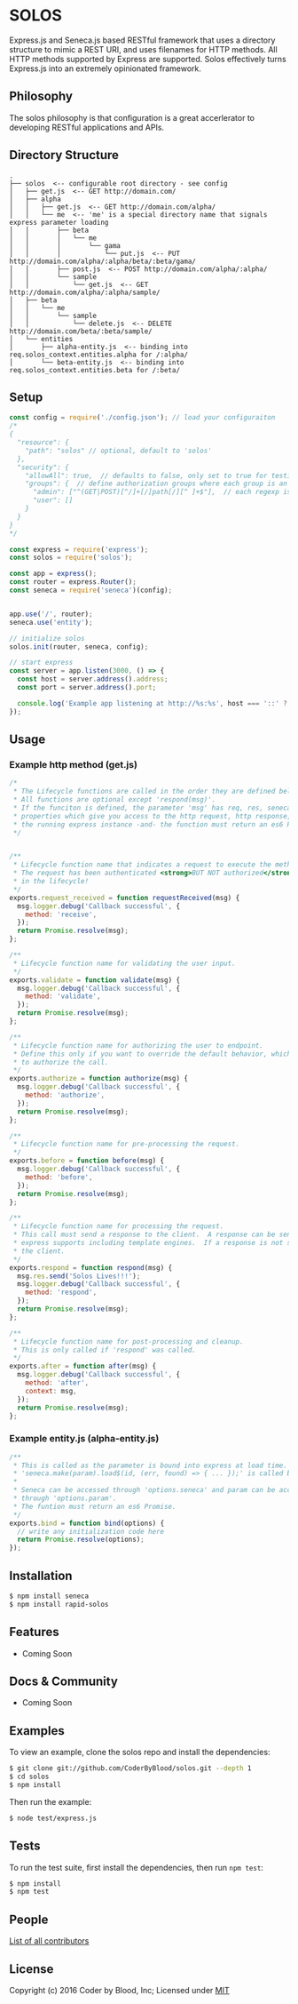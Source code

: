 # SOLOS

  Express.js and Seneca.js based RESTful framework that uses a directory structure to mimic a REST URI,
  and uses filenames for HTTP methods.  All HTTP methods supported by Express are supported.  Solos
  effectively turns Express.js into an extremely opinionated framework.

## Philosophy

  The solos philosophy is that configuration is a great accerlerator to developing RESTful applications and APIs.

## Directory Structure
```
.
├── solos  <-- configurable root directory - see config
│   ├── get.js  <-- GET http://domain.com/
│   ├── alpha
│   │   ├── get.js  <-- GET http://domain.com/alpha/
│   │   └── me  <-- 'me' is a special directory name that signals express parameter loading
│   │       ├── beta
│   │       │   └── me
│   │       │       └── gama
│   │       │           └── put.js  <-- PUT http://domain.com/alpha/:alpha/beta/:beta/gama/
│   │       ├── post.js  <-- POST http://domain.com/alpha/:alpha/
│   │       └── sample
│   │           └── get.js  <-- GET http://domain.com/alpha/:alpha/sample/
│   ├── beta
│   │   └── me
│   │       └── sample
│   │           └── delete.js  <-- DELETE http://domain.com/beta/:beta/sample/
│   └── entities
│       ├── alpha-entity.js  <-- binding into req.solos_context.entities.alpha for /:alpha/
│       └── beta-entity.js  <-- binding into req.solos_context.entities.beta for /:beta/
```
## Setup

```js
const config = require('./config.json'); // load your configuraiton
/*
{
  "resource": {
    "path": "solos" // optional, default to 'solos' 
  },
  "security": {
    "allowAll": true,  // defaults to false, only set to true for testing,
    "groups": {  // define authorization groups where each group is an arry of regular expressions
      "admin": ["^(GET|POST)[^/]+[/]path[/][^ ]+$"],  // each regexp is tested against 'req.method req.path'
      "user": []
    }
  }
}
*/

const express = require('express');
const solos = require('solos');

const app = express();
const router = express.Router();
const seneca = require('seneca')(config);


app.use('/', router);
seneca.use('entity');

// initialize solos
solos.init(router, seneca, config);

// start express
const server = app.listen(3000, () => {
  const host = server.address().address;
  const port = server.address().port;

  console.log('Example app listening at http://%s:%s', host === '::' ? 'localhost' : host, port);
});
```
## Usage
### Example http method (get.js)
```js
/*
 * The Lifecycle functions are called in the order they are defined below.
 * All functions are optional except 'respond(msg)'.
 * If the funciton is defined, the parameter 'msg' has req, res, seneca, logger, and express
 * properties which give you access to the http request, http response, seneca, seneca's logger, and
 * the running express instance -and- the function must return an es6 Promise.
 */


/**
 * Lifecycle function name that indicates a request to execute the method has been received.
 * The request has been authenticated <strong>BUT NOT authorized</strong> as this point
 * in the lifecycle!
 */
exports.request_received = function requestReceived(msg) {
  msg.logger.debug('Callback successful', {
    method: 'receive',
  });
  return Promise.resolve(msg);
};

/**
 * Lifecycle function name for validating the user input.
 */
exports.validate = function validate(msg) {
  msg.logger.debug('Callback successful', {
    method: 'validate',
  });
  return Promise.resolve(msg);
};

/**
 * Lifecycle function name for authorizing the user to endpoint.
 * Define this only if you want to override the default behavior, which uses regular expressions
 * to authorize the call.
 */
exports.authorize = function authorize(msg) {
  msg.logger.debug('Callback successful', {
    method: 'authorize',
  });
  return Promise.resolve(msg);
};

/**
 * Lifecycle function name for pre-processing the request.
 */
exports.before = function before(msg) {
  msg.logger.debug('Callback successful', {
    method: 'before',
  });
  return Promise.resolve(msg);
};

/**
 * Lifecycle function name for processing the request.
 * This call must send a response to the client.  A response can be sent using any means that
 * express supports including template engines.  If a response is not sent, solos sends a 405 to
 * the client.
 */
exports.respond = function respond(msg) {
  msg.res.send('Solos Lives!!!');
  msg.logger.debug('Callback successful', {
    method: 'respond',
  });
  return Promise.resolve(msg);
};

/**
 * Lifecycle function name for post-processing and cleanup.
 * This is only called if 'respond' was called.
 */
exports.after = function after(msg) {
  msg.logger.debug('Callback successful', {
    method: 'after',
    context: msg,
  });
  return Promise.resolve(msg);
};

```
### Example entity.js (alpha-entity.js)
```js
/**
 * This is called as the parameter is bound into express at load time.
 * 'seneca.make(param).load$(id, (err, found) => { ... });' is called by solos at runtime.
 *
 * Seneca can be accessed through 'options.seneca' and param can be accessed
 * through 'options.param'.
 * The funtion must return an es6 Promise.
 */
exports.bind = function bind(options) {
  // write any initialization code here
  return Promise.resolve(options);
});
```

## Installation

```bash
$ npm install seneca
$ npm install rapid-solos
```

## Features

  * Coming Soon

## Docs & Community

  * Coming Soon

## Examples

  To view an example, clone the solos repo and install the dependencies:

```bash
$ git clone git://github.com/CoderByBlood/solos.git --depth 1
$ cd solos
$ npm install
```

  Then run the example:

```bash
$ node test/express.js
```

## Tests

  To run the test suite, first install the dependencies, then run `npm test`:

```bash
$ npm install
$ npm test
```

## People

[List of all contributors](https://github.com/CoderByBlood/solos/graphs/contributors)

## License

  Copyright (c) 2016 Coder by Blood, Inc;
  Licensed under [MIT](LICENSE)
